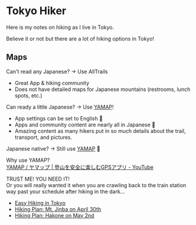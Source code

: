 # Tokyo Hiker

Here is my notes on hiking as I live in Tokyo.

Believe it or not but there are a lot of hiking options in Tokyo!

## Maps

Can't read any Japanese? → Use AllTrails
  * Great App & hiking community
  * Does not have detailed maps for Japanese mountains (restrooms, lunch spots, etc.)

Can ready a little Japanese? → Use [YAMAP](https://yamap.com/)!
  * App settings can be set to English 💪
  * Apps and community content are nearly all in Japanese 🥲
  * Amazing content as many hikers put in so much details about the trail, transport, and pictures.

Japanese native? → Still use [YAMAP](https://yamap.com/) 🤣

Why use YAMAP?  
[YAMAP / ヤマップ | 登山を安全に楽しむGPSアプリ - YouTube](https://www.youtube.com/watch?v=gypO_QTOXO8&t=1s)

TRUST ME! YOU NEED IT!  
Or you will really wanted it when you are crawling back to the train station way past your schedule after hiking in the dark...

<!-- markdownlint-disable MD007 MD004 -->
<!-- tree generated by markdown-notes-tree starts here -->

- [Easy Hiking in Tokyo](1\_Easy_Hikes_Tokyo.md)
- [Hiking Plan: Mt. Jinba on April 30th](Plan\_2022-04-30.md)
- [Hiking Plan: Hakone on May 2nd](Plan\_2022-05-02.md)

<!-- tree generated by markdown-notes-tree ends here -->
<!-- markdownlint-enable MD007 MD004-->
